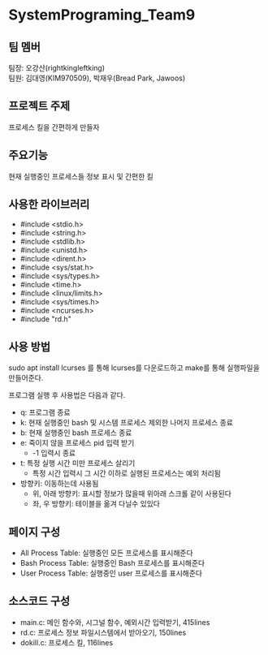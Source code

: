 # SystemPrograming_Team9
## 팀 멤버
팀장: 오강산(rightkingleftking)   
팀원: 김대영(KIM970509), 박재우(Bread Park, Jawoos)
## 프로젝트 주제
프로세스 킬을 간편하게 만들자
## 주요기능
현재 실행중인 프로세스들 정보 표시 및 간편한 킬
## 사용한 라이브러리
- #include <stdio.h>
- #include <string.h>
- #include <stdlib.h>
- #include <unistd.h>
- #include <dirent.h>
- #include <sys/stat.h>
- #include <sys/types.h>
- #include <time.h>
- #include <linux/limits.h>
- #include <sys/times.h>
- #include <ncurses.h>
- #include "rd.h"
## 사용 방법
sudo apt install lcurses 를 통해 lcurses를 다운로드하고 make를 통해 실행파일을 만들어준다.

프로그램 실행 후 사용법은 다음과 같다.

- q: 프로그램 종료
- k: 현재 실행중인 bash 및 시스템 프로세스 제외한 나머지 프로세스 종료
- b: 현재 실행중인 bash 프로세스 종료
- e: 죽이지 않을 프로세스 pid 입력 받기
  * -1 입력시 종료
- t: 특정 실행 시간 미만 프로세스 살리기
  * 특정 시간 입력시 그 시간 이하로 실행된 프로세스는 예외 처리됨
- 방향키: 이동하는데 사용됨
  * 위, 아래 방향키: 표시할 정보가 많을때 위아래 스크롤 같이 사용된다
  * 좌, 우 방향키: 테이블을 옮겨 다닐수 있있다
## 페이지 구성
- All Process Table: 실행중인 모든 프로세스를 표시해준다
- Bash Process Table: 실행중인 Bash 프로세스를 표시해준다
- User Process Table: 실행중인 user 프로세스를 표시해준다
## 소스코드 구성
- main.c: 메인 함수와, 시그널 함수, 예외시간 입력받기, 415lines
- rd.c: 프로세스 정보 파일시스템에서 받아오기, 150lines
- dokill.c: 프로세스 킬, 116lines
